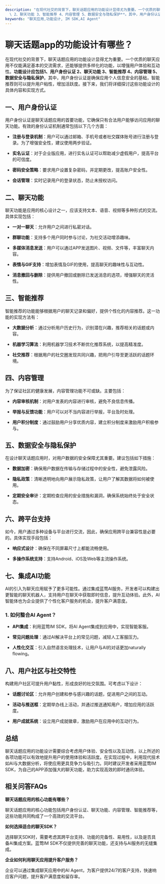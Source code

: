 ```yaml
---
description: "在现代社交的背景下，聊天话题应用的功能设计显得尤为重要。一个优质的聊天应用不仅能满足基本的交流需求，还能够提供多样化的功能，以增强用户体验和互动性。**功能设计应包括1、用户身份认证\
  \ 2、聊天功能 3、智能推荐 4、内容管理 5、数据安全与隐私保护**。其中，用户身份认证是确保应用个人信息安全的基础，智能推荐则可以提升用户粘性，增加活跃度。接下来，我们将详细探讨这些功能设计的具体内容和实现方式。"
keywords: "聊天应用,功能设计, IM SDK,AI Agent"
---
```

# 聊天话题app的功能设计有哪些？

在现代社交的背景下，聊天话题应用的功能设计显得尤为重要。一个优质的聊天应用不仅能满足基本的交流需求，还能够提供多样化的功能，以增强用户体验和互动性。**功能设计应包括1、用户身份认证 2、聊天功能 3、智能推荐 4、内容管理 5、数据安全与隐私保护**。其中，用户身份认证是确保应用个人信息安全的基础，智能推荐则可以提升用户粘性，增加活跃度。接下来，我们将详细探讨这些功能设计的具体内容和实现方式。

## 一、用户身份认证

用户身份认证是聊天话题应用的首要功能，它确保只有合法用户能够访问应用的聊天功能。有效的身份认证机制通常包括以下几个方面：

- **注册与登录机制**：用户可以通过邮箱、手机号或者社交媒体账号进行注册与登录。为了增强安全性，建议使用两步验证。
  
- **实名认证**：对于企业版应用，进行实名认证可以帮助减少虚假用户，提高平台的可信度。

- **密码安全策略**：要求用户设置复杂密码，并定期更改，提高账户安全性。

- **会话管理**：实时记录用户的登录状态，防止未授权访问。

## 二、聊天功能

聊天功能是应用的核心设计之一，应该支持文本、语音、视频等多种形式的交流。具体实现包括：

- **一对一聊天**：允许用户之间进行私密对话。

- **群聊功能**：支持多个用户同时参与讨论，为社交活动增添趣味。

- **多媒体消息发送**：用户可以通过APP发送图片、视频、文件等，丰富聊天内容。

- **表情与GIF支持**：增加表情及GIF的使用，提高聊天的趣味性与互动性。

- **消息撤回与删除**：提供用户撤回或删除已发送消息的选项，增强聊天的灵活性。

## 三、智能推荐

智能推荐的功能能够根据用户的聊天记录和偏好，提供个性化的内容推荐。这一功能的实现方法有：

- **大数据分析**：通过分析用户历史行为，识别潜在兴趣，推荐相关的话题或内容。

- **机器学习算法**：利用机器学习技术不断优化推荐系统，以提高精准度。

- **社交推荐**：根据用户的社交圈发现共同兴趣，把用户引导至更活跃的话题环境。

## 四、内容管理

为了保证社区的健康发展，内容管理功能不可或缺。主要包括：

- **内容审核机制**：对用户发表的内容进行审核，避免不良信息传播。

- **举报与反馈功能**：用户可以对不当内容进行举报，平台及时处理。

- **用户积分制度**：通过鼓励用户分享优质内容，建立积分制度来激励用户积极参与。

## 五、数据安全与隐私保护

在设计聊天话题应用时，对用户数据的安全保障尤其重要。建议包括如下措施：

- **数据加密**：确保用户数据在传输与存储过程中的安全性，避免泄露风险。

- **隐私政策**：清晰透明地向用户展示隐私政策，让用户了解其数据将如何被使用。

- **定期安全审计**：定期检查应用的安全措施和漏洞，确保系统始终处于安全状态。

## 六、跨平台支持

如今，用户通过多种设备与平台进行交流，因此，确保应用跨平台兼容性是必要的。具体实现手段包括：

- **响应式设计**：确保在不同屏幕尺寸上都能流畅使用。

- **多操作系统支持**：支持Android、iOS及Web等主流操作系统。

## 七、集成AI功能

AI的引入为聊天应用赋予了更多可能性。通过集成蓝莺AI服务，开发者可以构建出更智能的聊天机器人，支持用户在聊天中获取即时信息，提升互动体验。此外，AI智能体也为企业提供了个性化客户服务的机会，提升客户满意度。

### 1. 如何整合AI Agent？

- **API集成**：利用蓝莺IM SDK，将AI Agent集成到应用中，实现智能客服。

- **常见问题处理**：通过AI解决平台上的常见问题，减轻人工客服压力。

- **人性化交互**：引入自然语言处理技术，让用户与AI的对话更加naturally flowing。

## 八、用户社区与社交特性

构建用户社区可提升用户黏性，形成良好的社交氛围。可考虑以下设计：

- **话题讨论区**：允许用户创建和参与感兴趣的话题，促进用户之间的互动。

- **活动与推送框**：定期举办线上活动，并通过推送通知用户，增加应用的活跃度。

- **用户成就系统**：设立用户成就徽章，激励用户在应用中的互动行为。

## 总结

聊天话题应用的功能设计需要综合考虑用户体验、安全性以及互动性，以上所述的各项功能可以有效地提升用户的使用体验和活跃度。在实现过程中，利用现代技术如AI与大数据分析，将使应用更具竞争力与吸引力。同时建议开发者采用蓝莺IM SDK，为自己的APP添加强大的聊天功能，助力实现高效的即时通讯体验。

## 相关问答FAQs

**聊天话题应用的核心功能有哪些？**

聊天话题应用的核心功能包括用户身份认证、聊天功能、内容管理、智能推荐等，这些功能共同构成了一个高效的交流平台。

**如何选择适合的聊天SDK？**

选择聊天SDK时，需要考虑其跨平台支持、功能的完备性、易用性，以及是否具备AI集成方案。蓝莺IM SDK不仅提供完善的聊天功能，还支持与AI服务的无缝集成。

**企业如何利用聊天应用提升客户服务？**

企业可以通过集成聊天应用中的AI Agent，为客户提供24/7的客户支持，快速响应客户问题，提升客户满意度和留存率。
